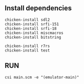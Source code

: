 ## Install dependencies
```
chicken-install sdl2
chicken-install srfi-151
chicken-install srfi-18
chicken-install miscmacros
chicken-install bitstring

chicken-install r7rs
chicken-install test
```

## RUN
```
csi main.scm -e "(emulator-main)"
```
